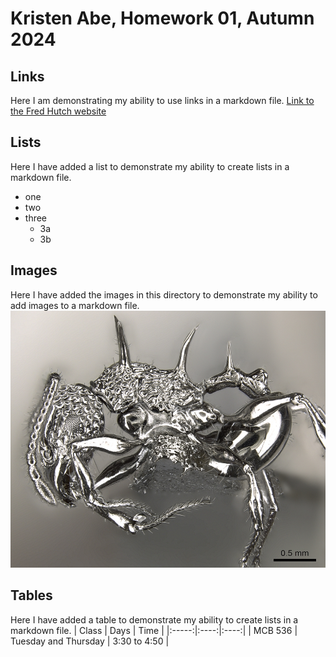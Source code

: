 # Kristen Abe, Homework 01, Autumn 2024

## Links
Here I am demonstrating my ability to use links in a markdown file. 
[Link to the Fred Hutch website](https://fredhutch.org/en.html)

## Lists
Here I have added a list to demonstrate my ability to create lists in a markdown file.
- one
- two
- three
    - 3a
    - 3b

## Images
Here I have added the images in this directory to demonstrate my ability to add images to a markdown file.
![Image of Acanthomyrmex ferox](https://github.com/kristenabe/tfcb-homework01/blob/main/Images/Acanthomyrmex-ferox_casent0901788_p_1_high.jpg)

## Tables
Here I have added a table to demonstrate my ability to create lists in a markdown file. 
| Class | Days | Time |
|:-----:|:----:|:----:|
| MCB 536 | Tuesday and Thursday | 3:30 to 4:50 |